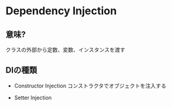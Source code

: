 # Dependency Injection
## 意味?
クラスの外部から定数、変数、インスタンスを渡す

## DIの種類
- Constructor Injection
コンストラクタでオブジェクトを注入する

- Setter Injection


